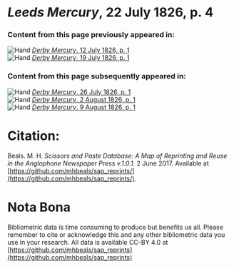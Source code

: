# *Leeds Mercury*, 22 July 1826, p. 4  
  
### Content from this page previously appeared in:  
![Hand](http://scissorsandpaste.net/wp-content/uploads/2017/06/smallhandpointer.png) [*Derby Mercury*, 12 July 1826, p. 1](https://mhbeals.github.io/sap_html/Derby-Mercury/Derby-Mercury-12-July-1826-p-1)  
![Hand](http://scissorsandpaste.net/wp-content/uploads/2017/06/smallhandpointer.png) [*Derby Mercury*, 19 July 1826, p. 1](https://mhbeals.github.io/sap_html/Derby-Mercury/Derby-Mercury-19-July-1826-p-1)  
  
### Content from this page subsequently appeared in:  
![Hand](http://scissorsandpaste.net/wp-content/uploads/2017/06/smallhandpointer.png) [*Derby Mercury*, 26 July 1826, p. 1](https://mhbeals.github.io/sap_html/Derby-Mercury/Derby-Mercury-26-July-1826-p-1)  
![Hand](http://scissorsandpaste.net/wp-content/uploads/2017/06/smallhandpointer.png) [*Derby Mercury*, 2 August 1826, p. 1](https://mhbeals.github.io/sap_html/Derby-Mercury/Derby-Mercury-2-August-1826-p-1)  
![Hand](http://scissorsandpaste.net/wp-content/uploads/2017/06/smallhandpointer.png) [*Derby Mercury*, 9 August 1826, p. 1](https://mhbeals.github.io/sap_html/Derby-Mercury/Derby-Mercury-9-August-1826-p-1)  


# Citation: 

Beals. M. H. *Scissors and Paste Database: A Map of Reprinting and Reuse in the Anglophone Newspaper Press v.1.0.1.* 2 June 2017. Available at [https://github.com/mhbeals/sap_reprints/](https://github.com/mhbeals/sap_reprints/). 

# Nota Bona

Bibliometric data is time consuming to produce but benefits us all. Please remember to cite or acknowledge this and any other bibliometric data you use in your research. All data is available CC-BY 4.0 at [https://github.com/mhbeals/sap_reprints](https://github.com/mhbeals/sap_reprints)